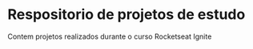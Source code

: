 # Respositorio de projetos de estudo

  Contem projetos realizados durante o curso Rocketseat Ignite